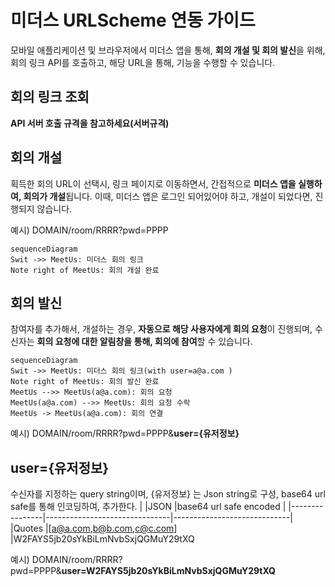 # 미더스 URLScheme 연동 가이드

모바일 애플리케이션 및 브라우저에서 미더스 앱을 통해, **회의 개설 및 회의 발신**을 위해, 회의 링크 API를 호출하고, 해당 URL을 통해,  기능을 수행할 수 있습니다.

## 회의 링크 조회
**API 서버 호출 규격을 참고하세요(서버규격)**

## 회의 개설
획득한 회의 URL이 선택시, 링크 페이지로 이동하면서, 간접적으로 **미더스 앱을 실행하여, 회의가 개설**됩니다. 이때, 미더스 앱은 로그인 되어있어야 하고, 개설이 되었다면, 진행되지 않습니다.

예시) DOMAIN/room/RRRR?pwd=PPPP

```mermaid
sequenceDiagram
Swit ->> MeetUs: 미더스 회의 링크
Note right of MeetUs: 회의 개설 완료
```

## 회의 발신
참여자를 추가해서, 개설하는 경우, **자동으로 해당 사용자에게 회의 요청**이 진행되며, 수신자는 **회의 요청에 대한 알림창을 통해, 회의에 참여**할 수 있습니다. 

```mermaid
sequenceDiagram
Swit ->> MeetUs: 미더스 회의 링크(with user=a@a.com )
Note right of MeetUs: 회의 발신 완료
MeetUs -->> MeetUs(a@a.com): 회의 요청
MeetUs(a@a.com) -->> MeetUs: 회의 요청 수락
MeetUs -> MeetUs(a@a.com): 회의 연결
```

예시) DOMAIN/room/RRRR?pwd=PPPP&**user={유저정보}**

## user={유저정보}
수신자를 지정하는 query string이며, {유저정보} 는 Json string로 구성, base64 url safe를 통해 인코딩하여, 추가한다.
|                |JSON                          |base64 url safe encoded                        |
|----------------|-------------------------------|-----------------------------|     
|Quotes          |[a@a.com,b@b.com,c@c.com]            |W2FAYS5jb20sYkBiLmNvbSxjQGMuY29tXQ            

예시) DOMAIN/room/RRRR?pwd=PPPP&**user=W2FAYS5jb20sYkBiLmNvbSxjQGMuY29tXQ**




